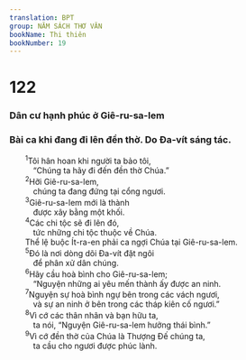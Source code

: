 ```yaml
---
translation: BPT
group: NĂM SÁCH THƠ VĂN
bookName: Thi thiên 
bookNumber: 19
---
```


<div class="title"><h1>122</h1><h3>Dân cư hạnh phúc ở Giê-ru-sa-lem</h3><h3>Bài ca khi đang đi lên đền thờ. Do Đa-vít sáng tác.</h3></div>
<span class="verse thi_122_1">  <sup>1</sup>Tôi hân hoan khi người ta bảo tôi,<br/>   “Chúng ta hãy đi đến đền thờ Chúa.”<br/></span>
<span class="verse thi_122_2">  <sup>2</sup>Hỡi Giê-ru-sa-lem,<br/>   chúng ta đang đứng tại cổng ngươi.<br/></span>
<span class="verse thi_122_3">  <sup>3</sup>Giê-ru-sa-lem mới là thành<br/>   được xây bằng một khối.<br/></span>
<span class="verse thi_122_4">  <sup>4</sup>Các chi tộc sẽ đi lên đó,<br/>   tức những chi tộc thuộc về Chúa.<br/>  Thể lệ buộc Ít-ra-en phải ca ngợi Chúa tại Giê-ru-sa-lem.<br/></span>
<span class="verse thi_122_5">  <sup>5</sup>Đó là nơi dòng dõi Đa-vít đặt ngôi<br/>   để phân xử dân chúng.<br/></span>
<span class="verse thi_122_6">  <sup>6</sup>Hãy cầu hoà bình cho Giê-ru-sa-lem;<br/>   “Nguyện những ai yêu mến thành ấy được an ninh.<br/></span>
<span class="verse thi_122_7">  <sup>7</sup>Nguyện sự hoà bình ngự bên trong các vách ngươi,<br/>   và sự an ninh ở bên trong các tháp kiên cố ngươi.”<br/></span>
<span class="verse thi_122_8">  <sup>8</sup>Vì cớ các thân nhân và bạn hữu ta,<br/>   ta nói, “Nguyện Giê-ru-sa-lem hưởng thái bình.”<br/></span>
<span class="verse thi_122_9">  <sup>9</sup>Vì cớ đền thờ của Chúa là Thượng Đế chúng ta,<br/>   ta cầu cho ngươi được phúc lành.<br/></span>
